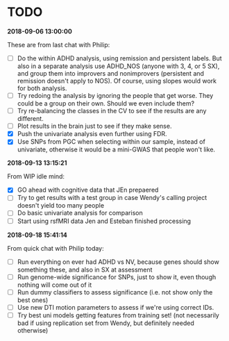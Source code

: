 # TODO

**2018-09-06 13:00:00**

These are from last chat with Philip:

- [ ] Do the within ADHD analysis, using remission and persistent labels. But also in a separate analysis use ADHD_NOS (anyone with 3, 4, or 5 SX), and group them into improvers and nonimprovers (persistent and remission doesn't apply to NOS). Of course, using slopes would work for both analysis.
- [ ] Try redoing the analysis by ignoring the people that get worse. They could be a group on their own. Should we even include them?
- [ ] Try re-balancing the classes in the CV to see if the results are any different.
- [ ] Plot results in the brain just to see if they make sense.
- [x] Push the univariate analysis even further using FDR.
- [x] Use SNPs from PGC when selecting within our sample, instead of univariate, otherwise it would be a mini-GWAS that people won't like.

**2018-09-13 13:15:21**

From WIP idle mind:

- [x] GO ahead with cognitive data that JEn prepaered
- [ ] Try to get results with a test group in case Wendy's calling project
  doesn't yield too many people 
- [ ] Do basic univariate analysis for comparison
- [ ] Start using rsfMRI data Jen and Esteban finished processing

**2018-09-18 15:41:14**

From quick chat with Philip today:

- [ ] Run everything on ever had ADHD vs NV, because genes should show something
  these, and also in SX at assessment
- [ ] Run genome-wide significance for SNPs, just to show it, even though nothing
  will come out of it
- [ ] Run dummy classifiers to assess significance (i.e. not show only the best ones)
- [ ] Use new DTI motion parameters to assess if we're using correct IDs.
- [ ] Try best uni models getting features from training set! (not necessarily
  bad if using replication set from Wendy, but definitely needed otherwise)